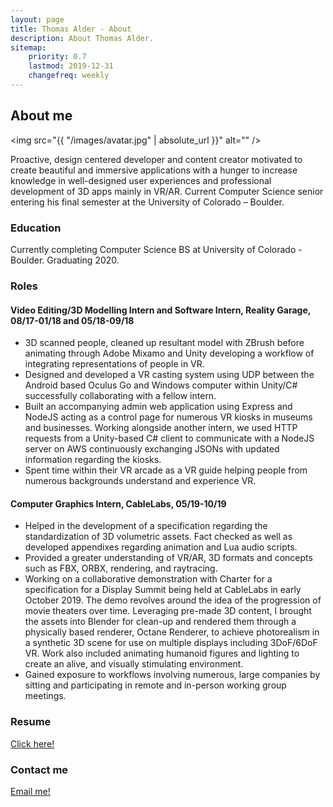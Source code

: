 ```yaml
---
layout: page
title: Thomas Alder - About
description: About Thomas Alder.
sitemap:
    priority: 0.7
    lastmod: 2019-12-31
    changefreq: weekly
---
```

## About me

<span class="image left"><img src="{{ "/images/avatar.jpg" | absolute_url }}" alt="" /></span>

Proactive, design centered developer and content creator motivated to create beautiful and immersive applications with a hunger to increase knowledge in well-designed user experiences and professional development of 3D apps mainly in VR/AR. Current Computer Science senior entering his final semester at the University of Colorado – Boulder.

### Education

Currently completing Computer Science BS at University of Colorado - Boulder. Graduating 2020.

### Roles

#### Video Editing/3D Modelling Intern and Software Intern, Reality Garage, 08/17-01/18 and 05/18-09/18

* 3D scanned people, cleaned up resultant model with ZBrush before animating through Adobe Mixamo and Unity developing a workflow of integrating representations of people in VR.
* Designed and developed a VR casting system using UDP between the Android based Oculus Go and Windows computer within Unity/C# successfully collaborating with a fellow intern.
* Built an accompanying admin web application using Express and NodeJS acting as a control page for numerous VR kiosks in museums and businesses. Working alongside another intern, we used HTTP requests from a Unity-based C# client to communicate with a NodeJS server on AWS continuously exchanging JSONs with updated information regarding the kiosks.
* Spent time within their VR arcade as a VR guide helping people from numerous backgrounds understand and experience VR.

#### Computer Graphics Intern, CableLabs, 05/19-10/19

* Helped in the development of a specification regarding the standardization of 3D volumetric assets. Fact checked as well as developed appendixes regarding animation and Lua audio scripts.
* Provided a greater understanding of VR/AR, 3D formats and concepts such as FBX, ORBX, rendering, and raytracing.
* Working on a collaborative demonstration with Charter for a specification for a Display Summit being held at CableLabs in early October 2019. The demo revolves around the idea of the progression of movie theaters over time. Leveraging pre-made 3D content, I brought the assets into Blender for clean-up and rendered them through a physically based renderer, Octane Renderer, to achieve photorealism in a synthetic 3D scene for use on multiple displays including 3DoF/6DoF VR. Work also included animating humanoid figures and lighting to create an alive, and visually stimulating environment.
* Gained exposure to workflows involving numerous, large companies by sitting and participating in remote and in-person working group meetings.

### Resume
<a href="../../assets/files/ThomasAlderResume01-17-19.pdf" class="button">Click here!</a>

### Contact me
<a href="mailto:thomas.alder999@gmail.com" class="button">Email me!</a>

